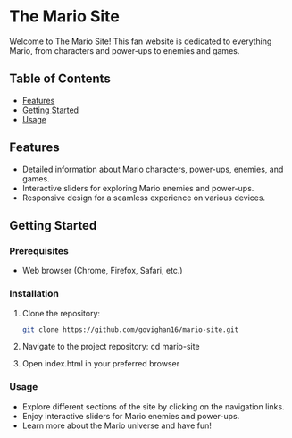 # The Mario Site

Welcome to The Mario Site! This fan website is dedicated to everything Mario, from characters and power-ups to enemies and games.

## Table of Contents

- [Features](#features)
- [Getting Started](#getting-started)
- [Usage](#usage)

## Features

- Detailed information about Mario characters, power-ups, enemies, and games.
- Interactive sliders for exploring Mario enemies and power-ups.
- Responsive design for a seamless experience on various devices.

## Getting Started

### Prerequisites

- Web browser (Chrome, Firefox, Safari, etc.)

### Installation

1. Clone the repository:

   ```bash
   git clone https://github.com/govighan16/mario-site.git

2. Navigate to the project repository:
  cd mario-site

3. Open index.html in your preferred browser

### Usage

- Explore different sections of the site by clicking on the navigation links.
- Enjoy interactive sliders for Mario enemies and power-ups.
- Learn more about the Mario universe and have fun!
